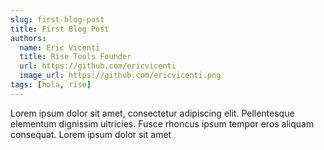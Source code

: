 ```yaml
---
slug: first-blog-post
title: First Blog Post
authors:
  name: Eric Vicenti
  title: Rise Tools Founder
  url: https://github.com/ericvicenti
  image_url: https://github.com/ericvicenti.png
tags: [hola, rise]
---
```


Lorem ipsum dolor sit amet, consectetur adipiscing elit. Pellentesque elementum dignissim ultricies. Fusce rhoncus ipsum tempor eros aliquam consequat. Lorem ipsum dolor sit amet
